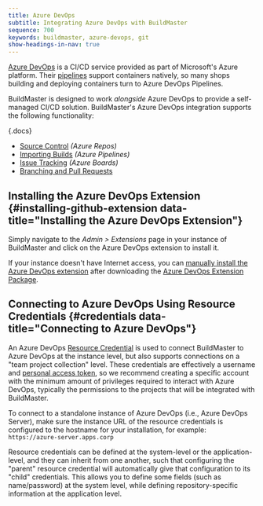```yaml
---
title: Azure DevOps
subtitle: Integrating Azure DevOps with BuildMaster
sequence: 700
keywords: buildmaster, azure-devops, git
show-headings-in-nav: true
---
```


[Azure DevOps](https://azure.microsoft.com/en-us/services/devops/) is a CI/CD service provided as part of Microsoft's Azure platform. Their [pipelines](https://azure.microsoft.com/en-us/services/devops/pipelines/) support containers natively, so many shops building and deploying containers turn to Azure DevOps Pipelines.

BuildMaster is designed to work *alongside* Azure DevOps to provide a self-managed CI/CD solution. BuildMaster's Azure DevOps integration supports the following functionality:

{.docs}
 - [Source Control](azure-devops/source-control) *(Azure Repos)*
 - [Importing Builds](azure-devops/ci) *(Azure Pipelines)*
 - [Issue Tracking](azure-devops/issues) *(Azure Boards)*
 - [Branching and Pull Requests](azure-devops/branching)

## Installing the Azure DevOps Extension {#installing-github-extension data-title="Installing the Azure DevOps Extension"}

Simply navigate to the *Admin > Extensions* page in your instance of BuildMaster and click on the Azure DevOps extension to install it.

If your instance doesn't have Internet access, you can [manually install the Azure DevOps extension](/docs/buildmaster/reference/extensions#manual-install) after downloading the [Azure DevOps Extension Package](https://proget.inedo.com/feeds/Extensions/inedox/AzureDevOps).

## Connecting to Azure DevOps Using Resource Credentials {#credentials data-title="Connecting to Azure DevOps"}

An Azure DevOps [Resource Credential](/docs/buildmaster/administration/resource-credentials) is used to connect BuildMaster to Azure DevOps at the instance level, but also supports connections on a "team project collection" level. These credentials are effectively a username and [personal access token](https://docs.microsoft.com/en-us/azure/devops/organizations/accounts/use-personal-access-tokens-to-authenticate?view=azure-devops), so we recommend creating a specific account with the minimum amount of privileges required to interact with Azure DevOps, typically the permissions to the projects that will be integrated with BuildMaster.

To connect to a standalone instance of Azure DevOps (i.e., Azure DevOps Server), make sure the instance URL of the resource credentials is configured to the hostname for your installation, for example: `https://azure-server.apps.corp`

Resource credentials can be defined at the system-level or the application-level, and they can inherit from one another, such that configuring the "parent" resource credential will automatically give that configuration to its "child" credentials. This allows you to define some fields (such as name/password) at the system level, while defining repository-specific information at the application level.

